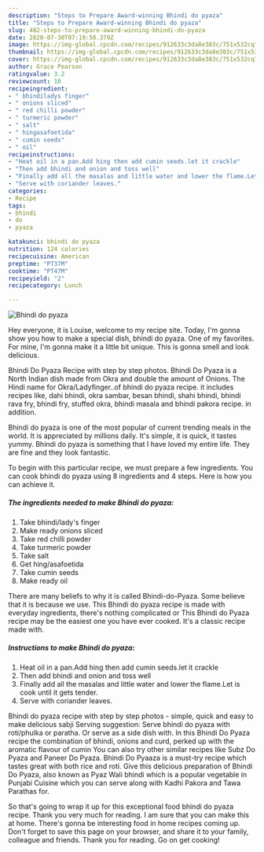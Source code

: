 ```yaml
---
description: "Steps to Prepare Award-winning Bhindi do pyaza"
title: "Steps to Prepare Award-winning Bhindi do pyaza"
slug: 482-steps-to-prepare-award-winning-bhindi-do-pyaza
date: 2020-07-30T07:19:50.379Z
image: https://img-global.cpcdn.com/recipes/912633c3da8e383c/751x532cq70/bhindi-do-pyaza-recipe-main-photo.jpg
thumbnail: https://img-global.cpcdn.com/recipes/912633c3da8e383c/751x532cq70/bhindi-do-pyaza-recipe-main-photo.jpg
cover: https://img-global.cpcdn.com/recipes/912633c3da8e383c/751x532cq70/bhindi-do-pyaza-recipe-main-photo.jpg
author: Grace Pearson
ratingvalue: 3.2
reviewcount: 10
recipeingredient:
- " bhindiladys finger"
- " onions sliced"
- " red chilli powder"
- " turmeric powder"
- " salt"
- " hingasafoetida"
- " cumin seeds"
- " oil"
recipeinstructions:
- "Heat oil in a pan.Add hing then add cumin seeds.let it crackle"
- "Then add bhindi and onion and toss well"
- "Finally add all the masalas and little water and lower the flame.Let is cook until it gets tender."
- "Serve with coriander leaves."
categories:
- Recipe
tags:
- bhindi
- do
- pyaza

katakunci: bhindi do pyaza 
nutrition: 124 calories
recipecuisine: American
preptime: "PT37M"
cooktime: "PT47M"
recipeyield: "2"
recipecategory: Lunch

---
```



![Bhindi do pyaza](https://img-global.cpcdn.com/recipes/912633c3da8e383c/751x532cq70/bhindi-do-pyaza-recipe-main-photo.jpg)

Hey everyone, it is Louise, welcome to my recipe site. Today, I'm gonna show you how to make a special dish, bhindi do pyaza. One of my favorites. For mine, I'm gonna make it a little bit unique. This is gonna smell and look delicious.

Bhindi Do Pyaza Recipe with step by step photos. Bhindi Do Pyaza is a North Indian dish made from Okra and double the amount of Onions. The Hindi name for Okra/Ladyfinger..of bhindi do pyaza recipe. it includes recipes like, dahi bhindi, okra sambar, besan bhindi, shahi bhindi, bhindi rava fry, bhindi fry, stuffed okra, bhindi masala and bhindi pakora recipe. in addition.

Bhindi do pyaza is one of the most popular of current trending meals in the world. It is appreciated by millions daily. It's simple, it is quick, it tastes yummy. Bhindi do pyaza is something that I have loved my entire life. They are fine and they look fantastic.


To begin with this particular recipe, we must prepare a few ingredients. You can cook bhindi do pyaza using 8 ingredients and 4 steps. Here is how you can achieve it.

<!--inarticleads1-->

##### The ingredients needed to make Bhindi do pyaza:

1. Take  bhindi/lady&#39;s finger
1. Make ready  onions sliced
1. Take  red chilli powder
1. Take  turmeric powder
1. Take  salt
1. Get  hing/asafoetida
1. Take  cumin seeds
1. Make ready  oil


There are many beliefs to why it is called Bhindi-do-Pyaza. Some believe that it is because we use. This Bhindi do pyaza recipe is made with everyday ingredients, there&#39;s nothing complicated or This Bhindi do Pyaza recipe may be the easiest one you have ever cooked. It&#39;s a classic recipe made with. 

<!--inarticleads2-->

##### Instructions to make Bhindi do pyaza:

1. Heat oil in a pan.Add hing then add cumin seeds.let it crackle
1. Then add bhindi and onion and toss well
1. Finally add all the masalas and little water and lower the flame.Let is cook until it gets tender.
1. Serve with coriander leaves.


Bhindi do pyaza recipe with step by step photos - simple, quick and easy to make delicious sabji Serving suggestion: Serve bhindi do pyaza with roti/phulka or paratha. Or serve as a side dish with. In this Bhindi Do Pyaza recipe the combination of bhindi, onions and curd, perked up with the aromatic flavour of cumin You can also try other similar recipes like Subz Do Pyaza and Paneer Do Pyaza. Bhindi Do Pyaaza is a must-try recipe which tastes great with both rice and roti. Give this delicious preparation of Bhindi Do Pyaza, also known as Pyaz Wali bhindi which is a popular vegetable in Punjabi Cuisine which you can serve along with Kadhi Pakora and Tawa Parathas for. 

So that's going to wrap it up for this exceptional food bhindi do pyaza recipe. Thank you very much for reading. I am sure that you can make this at home. There's gonna be interesting food in home recipes coming up. Don't forget to save this page on your browser, and share it to your family, colleague and friends. Thank you for reading. Go on get cooking!
